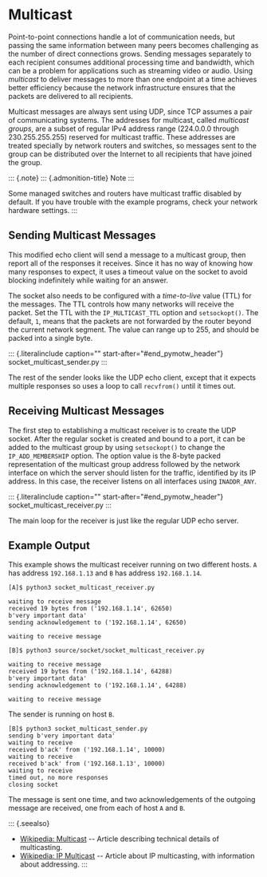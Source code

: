 Multicast
=========

Point-to-point connections handle a lot of communication needs, but
passing the same information between many peers becomes challenging as
the number of direct connections grows. Sending messages separately to
each recipient consumes additional processing time and bandwidth, which
can be a problem for applications such as streaming video or audio.
Using *multicast* to deliver messages to more than one endpoint at a
time achieves better efficiency because the network infrastructure
ensures that the packets are delivered to all recipients.

Multicast messages are always sent using UDP, since TCP assumes a pair
of communicating systems. The addresses for multicast, called *multicast
groups*, are a subset of regular IPv4 address range (224.0.0.0 through
230.255.255.255) reserved for multicast traffic. These addresses are
treated specially by network routers and switches, so messages sent to
the group can be distributed over the Internet to all recipients that
have joined the group.

::: {.note}
::: {.admonition-title}
Note
:::

Some managed switches and routers have multicast traffic disabled by
default. If you have trouble with the example programs, check your
network hardware settings.
:::

Sending Multicast Messages
--------------------------

This modified echo client will send a message to a multicast group, then
report all of the responses it receives. Since it has no way of knowing
how many responses to expect, it uses a timeout value on the socket to
avoid blocking indefinitely while waiting for an answer.

The socket also needs to be configured with a *time-to-live* value (TTL)
for the messages. The TTL controls how many networks will receive the
packet. Set the TTL with the `IP_MULTICAST_TTL` option and
`setsockopt()`. The default, `1`, means that the packets are not
forwarded by the router beyond the current network segment. The value
can range up to 255, and should be packed into a single byte.

::: {.literalinclude caption="" start-after="#end_pymotw_header"}
socket\_multicast\_sender.py
:::

The rest of the sender looks like the UDP echo client, except that it
expects multiple responses so uses a loop to call `recvfrom()` until it
times out.

Receiving Multicast Messages
----------------------------

The first step to establishing a multicast receiver is to create the UDP
socket. After the regular socket is created and bound to a port, it can
be added to the multicast group by using `setsockopt()` to change the
`IP_ADD_MEMBERSHIP` option. The option value is the 8-byte packed
representation of the multicast group address followed by the network
interface on which the server should listen for the traffic, identified
by its IP address. In this case, the receiver listens on all interfaces
using `INADDR_ANY`.

::: {.literalinclude caption="" start-after="#end_pymotw_header"}
socket\_multicast\_receiver.py
:::

The main loop for the receiver is just like the regular UDP echo server.

Example Output
--------------

This example shows the multicast receiver running on two different
hosts. `A` has address `192.168.1.13` and `B` has address
`192.168.1.14`.

``` {.sourceCode .none}
[A]$ python3 socket_multicast_receiver.py

waiting to receive message
received 19 bytes from ('192.168.1.14', 62650)
b'very important data'
sending acknowledgement to ('192.168.1.14', 62650)

waiting to receive message

[B]$ python3 source/socket/socket_multicast_receiver.py

waiting to receive message
received 19 bytes from ('192.168.1.14', 64288)
b'very important data'
sending acknowledgement to ('192.168.1.14', 64288)

waiting to receive message
```

The sender is running on host `B`.

``` {.sourceCode .none}
[B]$ python3 socket_multicast_sender.py
sending b'very important data'
waiting to receive
received b'ack' from ('192.168.1.14', 10000)
waiting to receive
received b'ack' from ('192.168.1.13', 10000)
waiting to receive
timed out, no more responses
closing socket
```

The message is sent one time, and two acknowledgements of the outgoing
message are received, one from each of host `A` and `B`.

::: {.seealso}
-   [Wikipedia: Multicast](https://en.wikipedia.org/wiki/Multicast) \--
    Article describing technical details of multicasting.
-   [Wikipedia: IP
    Multicast](https://en.wikipedia.org/wiki/IP_multicast) \-- Article
    about IP multicasting, with information about addressing.
:::
